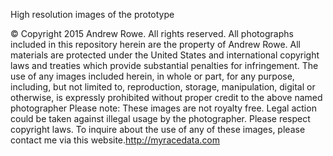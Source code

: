 High resolution images of the prototype

© Copyright 2015 Andrew Rowe. All rights reserved.
All photographs included in this repository herein are the property of Andrew Rowe. All materials are protected
under the United States and international copyright laws and treaties which provide substantial penalties for
infringement. The use of any images included herein, in whole or part, for any purpose, including,
but not limited to, reproduction, storage, manipulation, digital or otherwise, is expressly prohibited without 
proper credit to the above named photographer
Please note: These images are not royalty free. Legal action could be taken against illegal usage by the photographer.
Please respect copyright laws. To inquire about the use of any of these images, please contact me via this
website.<a href="myracedata.com">http://myracedata.com</a>
